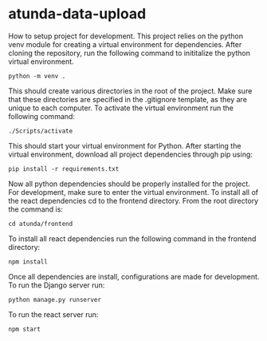 # atunda-data-upload

How to setup project for development. This project relies on the python venv module for creating a virtual environment for dependencies. After cloning the repository, run the following command to inititalize the python virtual environment. 

```shell
python -m venv .
```

This should create various directories in the root of the project. Make sure that these directories are specified in the .gitignore template, as they are unique to each computer. To activate the virtual environment run the following command: 

```shell
./Scripts/activate
```

This should start your virtual environment for Python. After starting the virtual environment, download all project dependencies through pip using: 

```shell
pip install -r requirements.txt
```

Now all python dependencies should be properly installed for the project. For development, make sure to enter the virtual environment. To install all of the react dependencies cd to the frontend directory. From the root directory the command is: 

```
cd atunda/frontend
```

To install all react dependencies run the following command in the frontend directory: 

```
npm install
```

Once all dependencies are install, configurations are made for development. To run the Django server run:

```
python manage.py runserver
```

To run the react server run: 

```
npm start
```
